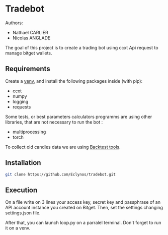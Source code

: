# Tradebot

Authors:
 * Nathael CARLIER
 * Nicolas ANGLADE

The goal of this project is to create a trading bot using ccxt Api request to manage bitget wallets.

## Requirements

Create a [venv](https://docs.python.org/3/library/venv.html), and install the following packages inside (with pip):
- ccxt
- numpy
- logging
- requests

Some tests, or best parameters calculators programms are using other libraries, that are not necessary to run the bot :
- multiprocessing
- torch

To collect old candles data we are using [Backtest tools](https://github.com/CryptoRobotFr/Backtest-Tools-V2).

## Installation

``` bash
git clone https://github.com/Eclynos/tradebot.git
```

## Execution

On a file write on 3 lines your access key, secret key and passphrase of an API account instance you created on Bitget. Then, set the settings changing settings.json file.

After that, you can launch loop.py on a parralel terminal. Don't forget to run it on a venv.